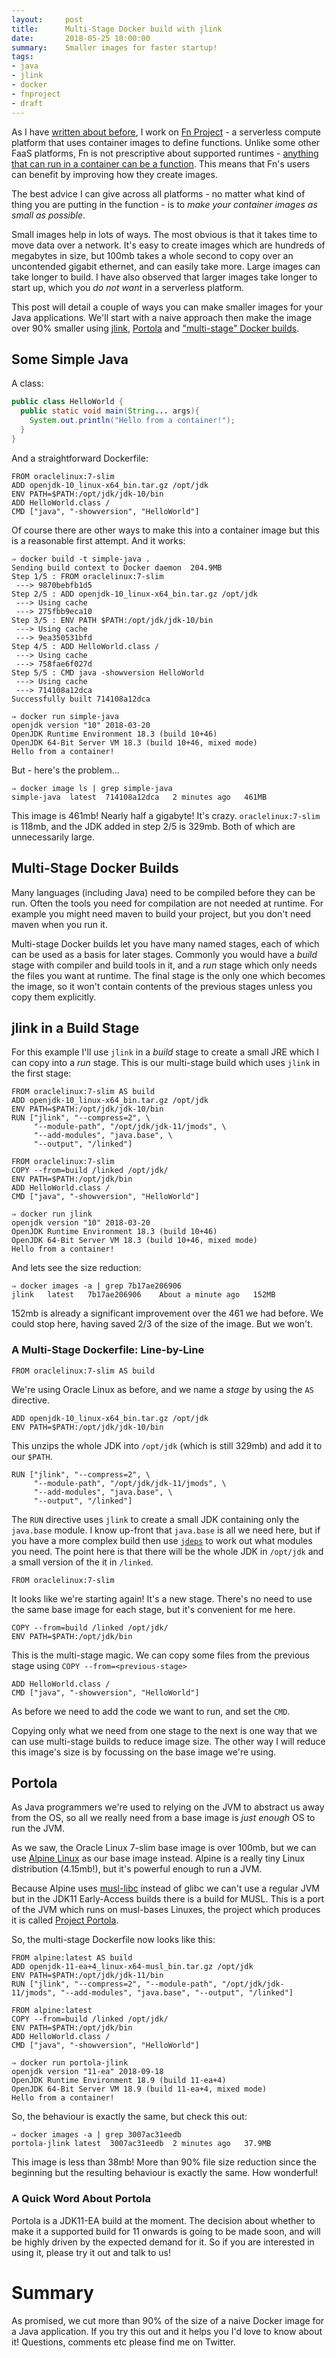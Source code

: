 ```yaml
---
layout:     post
title:      Multi-Stage Docker build with jlink
date:       2018-05-25 10:00:00
summary:    Smaller images for faster startup!
tags:
- java
- jlink
- docker
- fnproject
- draft
---
```


As I have [written about before](https://mjg123.github.io/tags/#fnproject), I work on [Fn Project](https://fnproject.io) - a serverless compute platform that uses container images to define functions. Unlike some other FaaS platforms, Fn is not prescriptive about supported runtimes - [anything that can run in a container can be a function](https://medium.com/oracledevs/containers-vs-functions-51c879216b97). This means that Fn's users can benefit by improving how they create images.

The best advice I can give across all platforms - no matter what kind of thing you are putting in the function - is to _make your container images as small as possible_.

Small images help in lots of ways. The most obvious is that it takes time to move data over a network. It's easy to create images which are hundreds of megabytes in size, but 100mb takes a whole second to copy over an uncontended gigabit ethernet, and can easily take more. Large images can take longer to build. I have also observed that larger images take longer to start up, which you _do not want_ in a serverless platform.

This post will detail a couple of ways you can make smaller images for your Java applications. We'll start with a naive approach then make the image over 90% smaller using [jlink](https://docs.oracle.com/javase/9/tools/jlink.htm#JSWOR-GUID-CECAC52B-CFEE-46CB-8166-F17A8E9280E9), [Portola](https://wiki.openjdk.java.net/display/portola/Main) and ["multi-stage" Docker builds](https://docs.docker.com/develop/develop-images/multistage-build/).

## Some Simple Java 

A class:

```java
public class HelloWorld {
  public static void main(String... args){
    System.out.println("Hello from a container!");
  }
}
```

And a straightforward Dockerfile:

```
FROM oraclelinux:7-slim
ADD openjdk-10_linux-x64_bin.tar.gz /opt/jdk
ENV PATH=$PATH:/opt/jdk/jdk-10/bin
ADD HelloWorld.class /
CMD ["java", "-showversion", "HelloWorld"]
```

Of course there are other ways to make this into a container image but this is a reasonable first attempt. And it works:

```
⇒ docker build -t simple-java .
Sending build context to Docker daemon  204.9MB
Step 1/5 : FROM oraclelinux:7-slim
 ---> 9870bebfb1d5
Step 2/5 : ADD openjdk-10_linux-x64_bin.tar.gz /opt/jdk
 ---> Using cache
 ---> 275fbb9eca10
Step 3/5 : ENV PATH $PATH:/opt/jdk/jdk-10/bin
 ---> Using cache
 ---> 9ea350531bfd
Step 4/5 : ADD HelloWorld.class /
 ---> Using cache
 ---> 758fae6f027d
Step 5/5 : CMD java -showversion HelloWorld
 ---> Using cache
 ---> 714108a12dca
Successfully built 714108a12dca
```

```
⇒ docker run simple-java
openjdk version "10" 2018-03-20
OpenJDK Runtime Environment 18.3 (build 10+46)
OpenJDK 64-Bit Server VM 18.3 (build 10+46, mixed mode)
Hello from a container!
```

But - here's the problem...

```
⇒ docker image ls | grep simple-java
simple-java  latest  714108a12dca   2 minutes ago   461MB
```

This image is 461mb! Nearly half a gigabyte! It's crazy. `oraclelinux:7-slim` is 118mb, and the JDK added in step 2/5 is 329mb. Both of which are unnecessarily large.

## Multi-Stage Docker Builds

Many languages (including Java) need to be compiled before they can be run. Often the tools you need for compilation are not needed at runtime. For example you might need maven to build your project, but you don't need maven when you run it.

Multi-stage Docker builds let you have many named stages, each of which can be used as a basis for later stages. Commonly you would have a _build_ stage with compiler and build tools in it, and a _run_ stage which only needs the files you want at runtime. The final stage is the only one which becomes the image, so it won't contain contents of the previous stages unless you copy them explicitly.

## jlink in a Build Stage

For this example I'll use `jlink` in a _build_ stage to create a small JRE which I can copy into a _run_ stage. This is our multi-stage build which uses `jlink` in the first stage:

```
FROM oraclelinux:7-slim AS build
ADD openjdk-10_linux-x64_bin.tar.gz /opt/jdk
ENV PATH=$PATH:/opt/jdk/jdk-10/bin
RUN ["jlink", "--compress=2", \
     "--module-path", "/opt/jdk/jdk-11/jmods", \
     "--add-modules", "java.base", \
     "--output", "/linked"]

FROM oraclelinux:7-slim
COPY --from=build /linked /opt/jdk/
ENV PATH=$PATH:/opt/jdk/bin
ADD HelloWorld.class /
CMD ["java", "-showversion", "HelloWorld"]
```

```
⇒ docker run jlink
openjdk version "10" 2018-03-20
OpenJDK Runtime Environment 18.3 (build 10+46)
OpenJDK 64-Bit Server VM 18.3 (build 10+46, mixed mode)
Hello from a container!
```

And lets see the size reduction:

```
⇒ docker images -a | grep 7b17ae206906
jlink   latest   7b17ae206906    About a minute ago   152MB
```

152mb is already a significant improvement over the 461 we had before. We could stop here, having saved 2/3 of the size of the image. But we won't.

### A Multi-Stage Dockerfile: Line-by-Line

```
FROM oraclelinux:7-slim AS build
```

We're using Oracle Linux as before, and we name a _stage_ by using the `AS` directive.

```
ADD openjdk-10_linux-x64_bin.tar.gz /opt/jdk
ENV PATH=$PATH:/opt/jdk/jdk-10/bin
```

This unzips the whole JDK into `/opt/jdk` (which is still 329mb) and add it to our `$PATH`.

```
RUN ["jlink", "--compress=2", \
     "--module-path", "/opt/jdk/jdk-11/jmods", \
     "--add-modules", "java.base", \
     "--output", "/linked"]
```

The `RUN` directive uses `jlink` to create a small JDK containing only the `java.base` module. I know up-front that `java.base` is all we need here, but if you have a more complex build then use [`jdeps`](https://docs.oracle.com/javase/9/tools/jdeps.htm) to work out what modules you need. The point here is that there will be the whole JDK in `/opt/jdk` and a small version of the it in `/linked`.

```
FROM oraclelinux:7-slim
```

It looks like we're starting again! It's a new stage. There's no need to use the same base image for each stage, but it's convenient for me here.

```
COPY --from=build /linked /opt/jdk/
ENV PATH=$PATH:/opt/jdk/bin
```

This is the multi-stage magic. We can copy some files from the previous stage using `COPY --from=<previous-stage>`

```
ADD HelloWorld.class /
CMD ["java", "-showversion", "HelloWorld"]
```

As before we need to add the code we want to run, and set the `CMD`.

Copying only what we need from one stage to the next is one way that we can use multi-stage builds to reduce image size. The other way I will reduce this image's size is by focussing on the base image we're using.

## Portola

As Java programmers we're used to relying on the JVM to abstract us away from the OS, so all we really need from a base image is *just enough* OS to run the JVM.

As we saw, the Oracle Linux 7-slim base image is over 100mb, but we can use [Alpine Linux](https://alpinelinux.org/) as our base image instead. Alpine is a really tiny Linux distribution (4.15mb!), but it's powerful enough to run a JVM.

Because Alpine uses [musl-libc](https://www.musl-libc.org/) instead of glibc we can't use a regular JVM but in the JDK11 Early-Access builds there is a build for MUSL. This is a port of the JVM which runs on musl-bases Linuxes, the project which produces it is called [Project Portola](http://openjdk.java.net/projects/portola/).

So, the multi-stage Dockerfile now looks like this:

```
FROM alpine:latest AS build
ADD openjdk-11-ea+4_linux-x64-musl_bin.tar.gz /opt/jdk
ENV PATH=$PATH:/opt/jdk/jdk-11/bin
RUN ["jlink", "--compress=2", "--module-path", "/opt/jdk/jdk-11/jmods", "--add-modules", "java.base", "--output", "/linked"]

FROM alpine:latest
COPY --from=build /linked /opt/jdk/
ENV PATH=$PATH:/opt/jdk/bin
ADD HelloWorld.class /
CMD ["java", "-showversion", "HelloWorld"]
```

```
⇒ docker run portola-jlink
openjdk version "11-ea" 2018-09-18
OpenJDK Runtime Environment 18.9 (build 11-ea+4)
OpenJDK 64-Bit Server VM 18.9 (build 11-ea+4, mixed mode)
Hello from a container!
```

So, the behaviour is exactly the same, but check this out:

```
⇒ docker images -a | grep 3007ac31eedb
portola-jlink latest  3007ac31eedb  2 minutes ago   37.9MB
```

This image is less than 38mb! More than 90% file size reduction since the beginning but the resulting behaviour is exactly the same. How wonderful!


### A Quick Word About Portola

Portola is a JDK11-EA build at the moment. The decision about whether to make it a supported build for 11 onwards is going to be made soon, and will be highly driven by the expected demand for it. So if you are interested in using it, please try it out and talk to us!


# Summary

As promised, we cut more than 90% of the size of a naive Docker image for a Java application. If you try this out and it helps you I'd love to know about it! Questions, comments etc please find me on Twitter.
